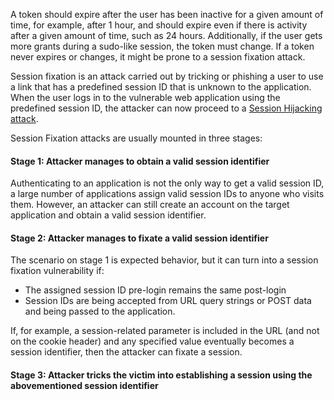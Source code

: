 A token should expire after the user has been inactive for a given amount of time, for example, after 1 hour, and should expire even if there is activity after a given amount of time, such as 24 hours. Additionally, if the user gets more grants during a sudo-like session, the token must change. If a token never expires or changes, it might be prone to a session fixation attack.

Session fixation is an attack carried out by tricking or phishing a user to use a link that has a predefined session ID that is unknown to the application. When the user logs in to the vulnerable web application using the predefined session ID, the attacker can now proceed to a [Session Hijacking attack](obsidian://open?vault=security-notes&file=Offensive%20Security%2FWeb%20Application%20Security%2FServer-side%20Vulnerabilities%2FSession%20Security%2FSession%20Hijacking).

Session Fixation attacks are usually mounted in three stages:
#### Stage 1: Attacker manages to obtain a valid session identifier
Authenticating to an application is not the only way to get a valid session ID, a large number of applications assign valid session IDs to anyone who visits them. However, an attacker can still create an account on the target application and obtain a valid session identifier.

#### Stage 2: Attacker manages to fixate a valid session identifier
The scenario on stage 1 is expected behavior, but it can turn into a session fixation vulnerability if:
- The assigned session ID pre-login remains the same post-login
- Session IDs are being accepted from URL query strings or POST data and being passed to the application.

If, for example, a session-related parameter is included in the URL (and not on the cookie header) and any specified value eventually becomes a session identifier, then the attacker can fixate a session.
#### Stage 3: Attacker tricks the victim into establishing a session using the abovementioned session identifier
